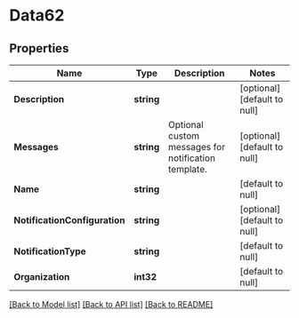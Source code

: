 # Data62

## Properties
Name | Type | Description | Notes
------------ | ------------- | ------------- | -------------
**Description** | **string** |  | [optional] [default to null]
**Messages** | **string** | Optional custom messages for notification template. | [optional] [default to null]
**Name** | **string** |  | [default to null]
**NotificationConfiguration** | **string** |  | [optional] [default to null]
**NotificationType** | **string** |  | [default to null]
**Organization** | **int32** |  | [default to null]

[[Back to Model list]](../README.md#documentation-for-models) [[Back to API list]](../README.md#documentation-for-api-endpoints) [[Back to README]](../README.md)


